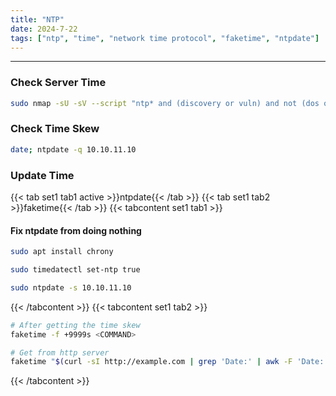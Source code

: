```yaml
---
title: "NTP"
date: 2024-7-22
tags: ["ntp", "time", "network time protocol", "faketime", "ntpdate"]
---
```


---
### Check Server Time

<div>

```bash
sudo nmap -sU -sV --script "ntp* and (discovery or vuln) and not (dos or brute)" -p 123 10.10.11.10
```

</div>

### Check Time Skew

<div>

```bash
date; ntpdate -q 10.10.11.10
```

</div>

### Update Time

{{< tab set1 tab1 active >}}ntpdate{{< /tab >}}
{{< tab set1 tab2 >}}faketime{{< /tab >}}
{{< tabcontent set1 tab1 >}}

#### Fix ntpdate from doing nothing

<div>

```bash
sudo apt install chrony
```

```bash
sudo timedatectl set-ntp true
```

```bash
sudo ntpdate -s 10.10.11.10
```

</div>

{{< /tabcontent >}}
{{< tabcontent set1 tab2 >}}

<div>

```bash
# After getting the time skew
faketime -f +9999s <COMMAND>
```

```bash
# Get from http server
faketime "$(curl -sI http://example.com | grep 'Date:' | awk -F 'Date:' '{print $2}')"
```

</div>

{{< /tabcontent >}}

<br>
